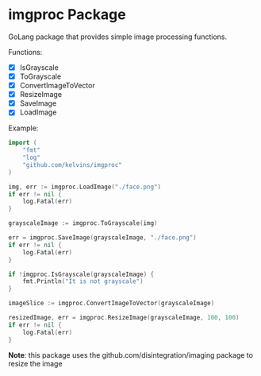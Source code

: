 imgproc Package
==========================

GoLang package that provides simple image processing functions.

Functions:

- [X] IsGrayscale
- [X] ToGrayscale
- [X] ConvertImageToVector
- [X] ResizeImage
- [X] SaveImage
- [X] LoadImage

Example:

``` go
import (
    "fmt"
    "log"
    "github.com/kelvins/imgproc"
)

img, err := imgproc.LoadImage("./face.png")
if err != nil {
    log.Fatal(err)
}

grayscaleImage := imgproc.ToGrayscale(img)

err = imgproc.SaveImage(grayscaleImage, "./face.png")
if err != nil {
    log.Fatal(err)
}

if !imgproc.IsGrayscale(grayscaleImage) {
    fmt.Println("It is not grayscale")
}

imageSlice := imgproc.ConvertImageToVector(grayscaleImage)

resizedImage, err = imgproc.ResizeImage(grayscaleImage, 100, 100)
if err != nil {
    log.Fatal(err)
}
```

**Note**: this package uses the github.com/disintegration/imaging package to resize the image
